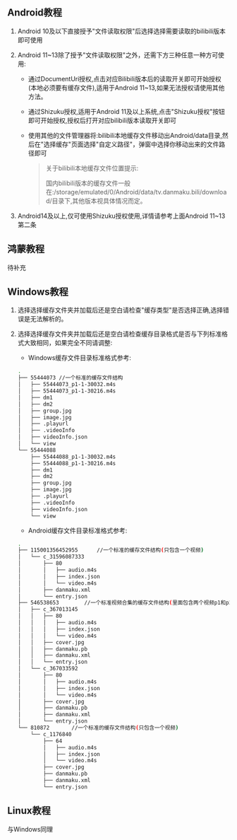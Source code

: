 ## Android教程

1. Android 10及以下直接授予"文件读取权限"后选择选择需要读取的bilibili版本即可使用

2. Android 11~13除了授予"文件读取权限"之外，还需下方三种任意一种方可使用:

   - 通过DocumentUri授权,点击对应Bilibili版本后的读取开关即可开始授权(本地必须要有缓存文件),适用于Android 11~13,如果无法授权请使用其他方法。

   - 通过Shizuku授权,适用于Android 11及以上系统,点击"Shizuku授权"按钮即可开始授权,授权后打开对应bilibili版本读取开关即可

   - 使用其他的文件管理器将:bilibili本地缓存文件移动出Android/data目录,然后在"选择缓存"页面选择"自定义路径"，弹窗中选择你移动出来的文件路径即可

     > 关于bilibili本地缓存文件位置提示:
     >
     > 国内bilibili版本的缓存文件一般在:/storage/emulated/0/Android/data/tv.danmaku.bili/download/目录下,其他版本视具体情况而定。

3. Android14及以上,仅可使用Shizuku授权使用,详情请参考上面Android 11~13第二条

## 鸿蒙教程
待补充

## Windows教程

1. 选择选择缓存文件夹并加载后还是空白请检查"缓存类型"是否选择正确,选择错误是无法解析的。

2. 选择选择缓存文件夹并加载后还是空白请检查缓存目录格式是否与下列标准格式大致相同，如果完全不同请调整:

   - Windows缓存文件目录标准格式参考:

   ```sh
   .
   ├── 55444073	//一个标准的缓存文件结构
   │   ├── 55444073_p1-1-30032.m4s
   │   ├── 55444073_p1-1-30216.m4s
   │   ├── dm1
   │   ├── dm2
   │   ├── group.jpg
   │   ├── image.jpg
   │   ├── .playurl
   │   ├── .videoInfo
   │   ├── videoInfo.json
   │   └── view
   └── 55444088
       ├── 55444088_p1-1-30032.m4s
       ├── 55444088_p1-1-30216.m4s
       ├── dm1
       ├── dm2
       ├── group.jpg
       ├── image.jpg
       ├── .playurl
       ├── .videoInfo
       ├── videoInfo.json
       └── view
   ```

   - Android缓存文件目录标准格式参考:

   ```sh
   .
   ├── 115001356452955		//一个标准的缓存文件结构(只包含一个视频)
   │   └── c_31596087333
   │       ├── 80
   │       │   ├── audio.m4s
   │       │   ├── index.json
   │       │   └── video.m4s
   │       ├── danmaku.xml
   │       └── entry.json
   ├── 546538653		//一个标准视频合集的缓存文件结构(里面包含两个视频p1和p2)
   │   ├── c_367013145
   │   │   ├── 80
   │   │   │   ├── audio.m4s
   │   │   │   ├── index.json
   │   │   │   └── video.m4s
   │   │   ├── cover.jpg
   │   │   ├── danmaku.pb
   │   │   ├── danmaku.xml
   │   │   └── entry.json
   │   └── c_367033592
   │       ├── 80
   │       │   ├── audio.m4s
   │       │   ├── index.json
   │       │   └── video.m4s
   │       ├── cover.jpg
   │       ├── danmaku.pb
   │       ├── danmaku.xml
   │       └── entry.json
   └── 810872		//一个标准的缓存文件结构(只包含一个视频)
       └── c_1176840
           ├── 64
           │   ├── audio.m4s
           │   ├── index.json
           │   └── video.m4s
           ├── cover.jpg
           ├── danmaku.pb
           ├── danmaku.xml
           └── entry.json
   ```
   

## Linux教程

与Windows同理